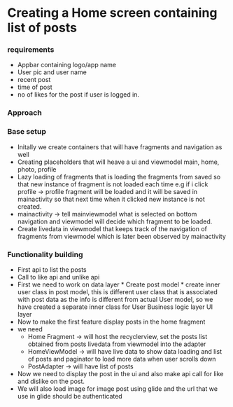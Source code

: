 # Creating a Home screen containing list of posts 
  
  ### requirements 
  
  * Appbar containing logo/app name 
  * User pic and user name
  * recent post
  * time of post
  * no of likes for the post if user is logged in.
  
  
  ### Approach
  
  ### Base setup
  
  * Initally we create containers that will have fragments and navigation as well
  * Creating placeholders that will heave a ui and viewmodel main, home, photo, profile
  * Lazy loading of fragments that is loading the fragments from saved so that new instance of fragment is not loaded each time
    e.g if i click profile -> profile fragment will be loaded and it will be saved in mainactivity so that next time when it clicked new instance 
	is not created. 
  * mainactivity -> tell mainviewmodel what is selected on bottom navigation and viewmodel will decide which fragment to be loaded. 
  * Create livedata in viewmodel that keeps track of the navigation of fragments from viewmodel which is later been observed by mainactivity
  
  ### Functionality building
  
  * First api to list the posts
  * Call to like api and unlike api
  * First we need to work on 
			data layer 
			  * Create post model
			  * create inner user class in post model, this is different user class that is associated with post data as the info is different 
			    from actual User model, so we have created a separate inner class for User
			Business logic layer 
			UI layer
  * Now to make the first feature display posts in the home fragment 
  * we need 
      * Home Fragment -> will host the recyclerview, set the posts list obtained from posts livedata from viewmodel into the adapter
	  * HomeViewModel -> will have live data to show data loading and list of posts and paginator to load more data when user scrolls down 
	  * PostAdapter -> will have list of posts
  * Now we need to display the post in the ui and also make api call for like and dislike on the post. 
  * We will also load image for image post using glide and the url that we use in glide should be authenticated
  